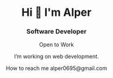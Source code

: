 <h1 align="center">Hi 👋 I'm Alper</h1>
<h3 align="center"> Software Developer</h3>


<p align="center">Open to Work
<p align="center">I’m working on web development.</p>

<p align="center"> How to reach me alper0695@gmail.com</p>



